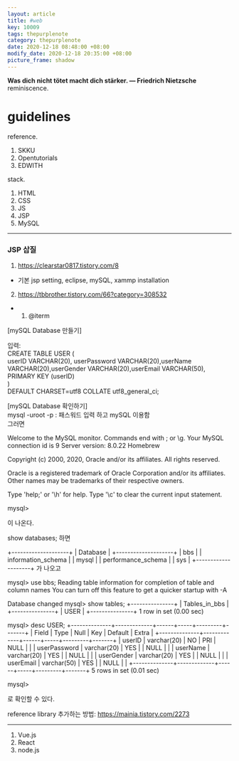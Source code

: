 ```yaml
---
layout: article
title: #web
key: 10009
tags: thepurplenote
category: thepurplenote
date: 2020-12-18 08:48:00 +08:00
modify_date: 2020-12-18 20:35:00 +08:00
picture_frame: shadow
---
```


**Was dich nicht tötet macht dich stärker. ― Friedrich Nietzsche**
reminiscence.
<!--more-->

# guidelines

reference.
1) SKKU
2) Opentutorials
3) EDWITH

stack.
1) HTML
2) CSS
3) JS
4) JSP
5) MySQL
----
### JSP 삽질
1) https://clearstar0817.tistory.com/8
- 기본 jsp setting, eclipse, mySQL, xammp installation
2) https://tbbrother.tistory.com/66?category=308532
- 1. @iterm

[mySQL Database 만들기]

입력:<br>
 CREATE TABLE USER ( <br>
    userID VARCHAR(20), userPassword VARCHAR(20),userName VARCHAR(20),userGender VARCHAR(20),userEmail VARCHAR(50), PRIMARY KEY (userID)<br>
 )<br>
DEFAULT CHARSET=utf8 COLLATE utf8_general_ci;<br>


[mySQL Database 확인하기]<br>
mysql -uroot -p : 패스워드 입력 하고 mySQL 이용함<br>
그러면 <br>

Welcome to the MySQL monitor.  Commands end with ; or \g.
Your MySQL connection id is 9
Server version: 8.0.22 Homebrew

Copyright (c) 2000, 2020, Oracle and/or its affiliates. All rights reserved.

Oracle is a registered trademark of Oracle Corporation and/or its
affiliates. Other names may be trademarks of their respective
owners.

Type 'help;' or '\h' for help. Type '\c' to clear the current input statement.

mysql>

이 나온다.<br>

show databases;
하면

+--------------------+
| Database           |
+--------------------+
| bbs                |
| information_schema |
| mysql              |
| performance_schema |
| sys                |
+--------------------+
가 나오고

mysql> use bbs;
Reading table information for completion of table and column names
You can turn off this feature to get a quicker startup with -A

Database changed
mysql> show tables;
+---------------+
| Tables_in_bbs |
+---------------+
| USER          |
+---------------+
1 row in set (0.00 sec)

mysql> desc USER;
+--------------+-------------+------+-----+---------+-------+
| Field        | Type        | Null | Key | Default | Extra |
+--------------+-------------+------+-----+---------+-------+
| userID       | varchar(20) | NO   | PRI | NULL    |       |
| userPassword | varchar(20) | YES  |     | NULL    |       |
| userName     | varchar(20) | YES  |     | NULL    |       |
| userGender   | varchar(20) | YES  |     | NULL    |       |
| userEmail    | varchar(50) | YES  |     | NULL    |       |
+--------------+-------------+------+-----+---------+-------+
5 rows in set (0.01 sec)

mysql>

로 확인할 수 있다.

reference library 추가하는 방법:
https://mainia.tistory.com/2273

----
1) Vue.js
2) React
3) node.js
